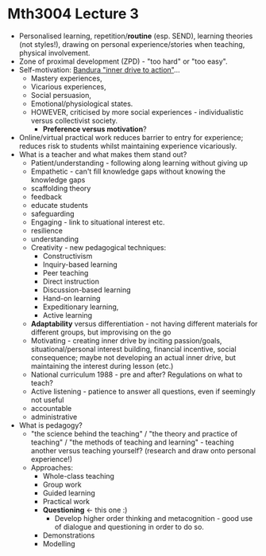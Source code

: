 # Mth3004 Lecture 3

- Personalised learning, repetition/**routine** (esp. SEND), learning theories (not styles!), drawing on personal experience/stories when teaching, physical involvement.
- Zone of proximal development (ZPD) - "too hard" or "too easy".
- Self-motivation: [Bandura "inner drive to action"](https://neurolaunch.com/bandura-motivation-theory/)…
	- Mastery experiences,
	- Vicarious experiences,
	- Social persuasion,
	- Emotional/physiological states.
	- HOWEVER, criticised by more social experiences - individualistic versus collectivist society.
		- **Preference versus motivation**?
- Online/virtual practical work reduces barrier to entry for experience; reduces risk to students whilst maintaining experience vicariously.
- What is a teacher and what makes them stand out?
	- Patient/understanding - following along learning without giving up
	- Empathetic - can't fill knowledge gaps without knowing the knowledge gaps
	- scaffolding theory
	- feedback
	- educate students
	- safeguarding
	- Engaging - link to situational interest etc.
	- resilience
	- understanding
	- Creativity - new pedagogical techniques:
		- Constructivism
		- Inquiry-based learning
		- Peer teaching
		- Direct instruction
		- Discussion-based learning
		- Hand-on learning
		- Expeditionary learning,
		- Active learning
	- **Adaptability** versus differentiation - not having different materials for different groups, but improvising on the go
	- Motivating - creating inner drive by inciting passion/goals, situational/personal interest building, financial incentive, social consequence; maybe not developing an actual inner drive, but maintaining the interest during lesson (etc.)
	- National curriculum 1988 - pre and after? Regulations on what to teach?
	- Active listening - patience to answer all questions, even if seemingly not useful
	- accountable
	- administrative
- What is pedagogy?
	- "the science behind the teaching" / "the theory and practice of teaching" / "the methods of teaching and learning" - teaching another versus teaching yourself? (research and draw onto personal experience!)
	- Approaches:
		- Whole-class teaching
		- Group work
		- Guided learning
		- Practical work
		- **Questioning** <- this one :)
			- Develop higher order thinking and metacognition - good use of dialogue and questioning in order to do so.
		- Demonstrations
		- Modelling
